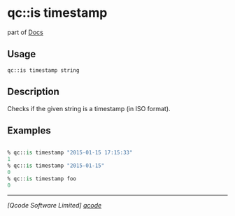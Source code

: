 qc::is timestamp
==============

part of [Docs](../index.md)

Usage
-----
`qc::is timestamp string`

Description
-----------
Checks if the given string is a timestamp (in ISO format).

Examples
--------
```tcl

% qc::is timestamp "2015-01-15 17:15:33"
1
% qc::is timestamp "2015-01-15"
0
% qc::is timestamp foo
0
```

----------------------------------
*[Qcode Software Limited] [qcode]*

[qcode]: http://www.qcode.co.uk "Qcode Software"
